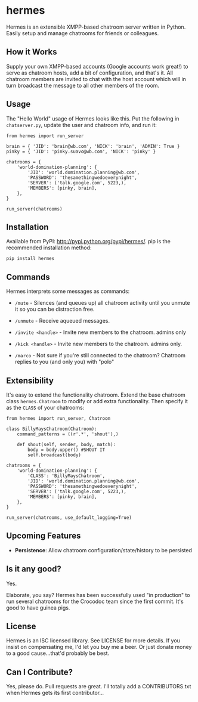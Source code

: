 # hermes

Hermes is an extensible XMPP-based chatroom server written in Python. Easily setup and manage chatrooms for friends or colleagues.

## How it Works

Supply your own XMPP-based accounts (Google accounts work great!) to serve as chatroom hosts, add a bit of configuration, and that's it. All chatroom members are invited to chat with the host account which will in turn broadcast the message to all other members of the room.

## Usage

The "Hello World" usage of Hermes looks like this. Put the following in `chatserver.py`, update the user and chatroom info, and run it:

    from hermes import run_server
    
    brain = { 'JID': 'brain@wb.com', 'NICK': 'brain', 'ADMIN': True }
    pinky = { 'JID': 'pinky.suavo@wb.com', 'NICK': 'pinky' }
    
    chatrooms = {
        'world-domination-planning': {
            'JID': 'world.domination.planning@wb.com',
            'PASSWORD': 'thesamethingwedoeverynight',
            'SERVER': ('talk.google.com', 5223,),
            'MEMBERS': [pinky, brain],
        },
    }
    
    run_server(chatrooms)

## Installation

Available from PyPI: <http://pypi.python.org/pypi/hermes/>. pip is the recommended installation method:

    pip install hermes

## Commands

Hermes interprets some messages as commands:

* `/mute` - Silences (and queues up) all chatroom activity until you unmute it so you can be distraction free.

* `/unmute` - Receive aqueued messages.

* `/invite <handle>` - Invite new members to the chatroom. admins only

* `/kick <handle>` - Invite new members to the chatroom. admins only.

* `/marco` - Not sure if you're still connected to the chatroom? Chatroom replies to you (and only you) with "polo"

## Extensibility

It's easy to extend the functionality chatroom. Extend the base chatroom class `hermes.Chatroom` to modify or add extra functionality. Then specify it as the `CLASS` of your chatrooms:

	from hermes import run_server, Chatroom

	class BillyMaysChatroom(Chatroom):
    	command_patterns = ((r'.*', 'shout'),)

    	def shout(self, sender, body, match):
        	body = body.upper() #SHOUT IT
        	self.broadcast(body)

	chatrooms = {
        'world-domination-planning': {
        	'CLASS': 'BillyMaysChatroom',
            'JID': 'world.domination.planning@wb.com',
            'PASSWORD': 'thesamethingwedoeverynight',
            'SERVER': ('talk.google.com', 5223,),
            'MEMBERS': [pinky, brain],
        },
    }
	
	run_server(chatrooms, use_default_logging=True)

## Upcoming Features

* **Persistence**: Allow chatroom configuration/state/history to be persisted

## Is it any good?

Yes.

Elaborate, you say? Hermes has been successfully used "in production" to run several chatrooms for the Crocodoc team since the first commit. It's good to have guinea pigs.

## License

Hermes is an ISC licensed library. See LICENSE for more details. If you insist on compensating me, I'd let you buy me a beer. Or just donate money to a good cause...that'd probably be best.

## Can I Contribute?

Yes, please do. Pull requests are great. I'll totally add a CONTRIBUTORS.txt when Hermes gets its first contributor...
